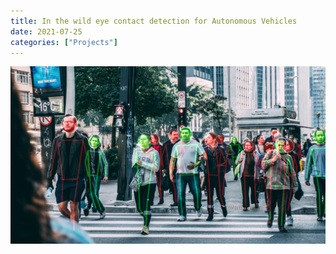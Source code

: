 ```yaml
---
title: In the wild eye contact detection for Autonomous Vehicles
date: 2021-07-25
categories: ["Projects"]
---
```


![The method performs in-the-wild eye contact detection](/images/projects/looking.png)
